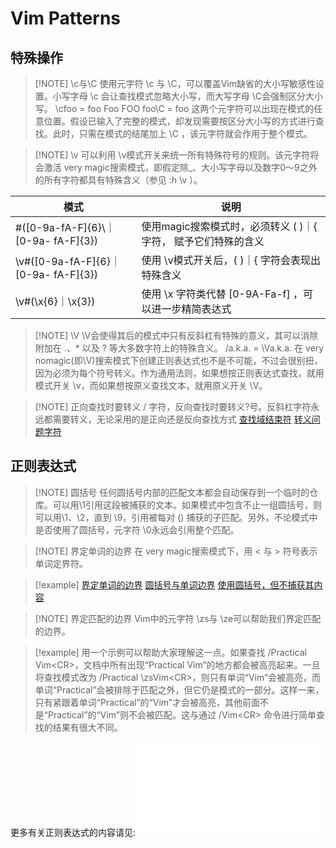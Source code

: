 # Vim Patterns

## 特殊操作

> [!NOTE] \c与\C
> 使用元字符 \c 与 \C，可以覆盖Vim缺省的大小写敏感性设置。小写字母 \c 会让查找模式忽略大小写，而大写字母 \C会强制区分大小写。
> \cfoo  = foo Foo FOO
> foo\C = foo
> 这两个元字符可以出现在模式的任意位置。假设已输入了完整的模式，却发现需要按区分大小写的方式进行查找。此时，只需在模式的结尾加上 \C ，该元字符就会作用于整个模式。

> [!NOTE] \v
> 可以利用 \v模式开关来统一所有特殊符号的规则。该元字符将会激活 very magic搜索模式，即假定除_、大小写字母以及数字0～9之外的所有字符都具有特殊含义（参见 :h \v ）。

| 模式                                  | 说明                                    |
| ----------------------------------- | ------------------------------------- |
| #([0-9a-fA-F]{6}\｜[0-9a- fA-F]{3})  | 使用magic搜索模式时，必须转义 ( )｜{ 字符， 赋予它们特殊的含义 |
| \v#([0-9a-fA-F]{6}｜[0-9a- fA-F]{3}) | 使用 \v模式开关后，( )｜{ 字符会表现出特殊含义           |
| \v#(\x{6}｜\x{3})                    | 使用 \x 字符类代替 [0-9A-Fa-f] ，可以进一步精简表达式   |

> [!NOTE] \V
> \V会使得其后的模式中只有反斜杠有特殊的意义，其可以消除附加在 .、* 以及 ? 等大多数字符上的特殊含义。
> /a\.k\.a\. = \Va.k.a.
> 在 very nomagic(即\V)搜索模式下创建正则表达式也不是不可能，不过会很别扭，因为必须为每个符号转义。作为通用法则，如果想按正则表达式查找，就用模式开关 \v，而如果想按原义查找文本，就用原义开关 \V。

> [!NOTE] 正向查找时要转义 / 字符，反向查找时要转义?号。反斜杠字符永远都需要转义，无论采用的是正向还是反向查找方式
> [查找域结束符](files/books/Vim.pdf#page=305&selection=113,0,113,6)
> [转义问题字符](files/books/Vim.pdf#page=302&selection=3,0,3,6)

## 正则表达式

> [!NOTE] 圆括号
> 任何圆括号内部的匹配文本都会自动保存到一个临时的仓库。可以用\1引用这段被捕获的文本。如果模式中包含不止一组圆括号，则可以用\1、\2，直到 \9，引用被每对 () 捕获的子匹配。另外，不论模式中是否使用了圆括号，元字符 \0永远会引用整个匹配。

> [!NOTE] 界定单词的边界
> 在 very magic搜索模式下，用 < 与 > 符号表示单词定界符。

> [!example]
> [界定单词的边界](files/books/Vim.pdf#page=298&selection=9,0,9,23)
> [圆括号与单词边界](files/books/Vim.pdf#page=296&selection=30,0,30,21)
> [使用圆括号，但不捕获其内容](files/books/Vim.pdf#page=298&selection=91,0,91,13)

> [!NOTE] 界定匹配的边界
> Vim中的元字符 \zs与 \ze可以帮助我们界定匹配的边界。

> [!example]
> 用一个示例可以帮助大家理解这一点。如果查找 /Practical Vim\<CR>，文档中所有出现“Practical Vim”的地方都会被高亮起来。一旦将查找模式改为 /Practical \zsVim\<CR>，则只有单词“Vim”会被高亮，而单词“Practical”会被排除于匹配之外，但它仍是模式的一部分。这样一来，只有紧跟着单词“Practical”的“Vim”才会被高亮，其他前面不是“Practical”的“Vim”则不会被匹配。这与通过 /Vim\<CR> 命令进行简单查找的结果有很大不同。

更多有关正则表达式的内容请见:![2-e (正则表达式)](2-e%20(正则表达式).md)
